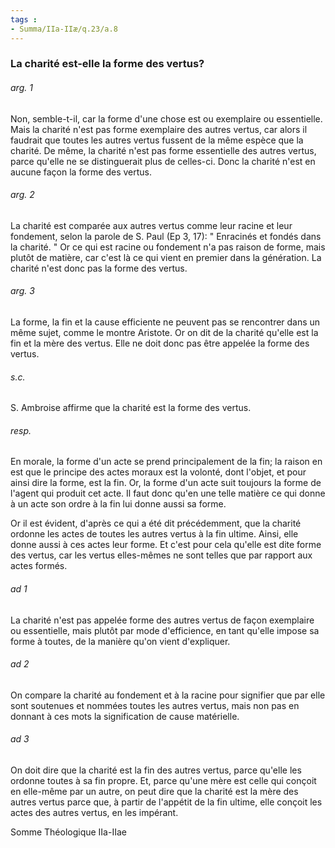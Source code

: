 ```yaml
---
tags : 
- Summa/IIa-IIæ/q.23/a.8
---
```


### La charité est-elle la forme des vertus?

###### arg. 1
Non, semble-t-il, car la forme d'une chose est ou exemplaire ou essentielle. Mais la charité n'est pas forme exemplaire des autres vertus, car alors il faudrait que toutes les autres vertus fussent de la même espèce que la charité. De même, la charité n'est pas forme essentielle des autres vertus, parce qu'elle ne se distinguerait plus de celles-ci. Donc la charité n'est en aucune façon la forme des vertus. 

###### arg. 2
La charité est comparée aux autres vertus comme leur racine et leur fondement, selon la parole de S. Paul (Ep 3, 17): " Enracinés et fondés dans la charité. " Or ce qui est racine ou fondement n'a pas raison de forme, mais plutôt de matière, car c'est là ce qui vient en premier dans la génération. La charité n'est donc pas la forme des vertus. 

###### arg. 3
La forme, la fin et la cause efficiente ne peuvent pas se rencontrer dans un même sujet, comme le montre Aristote. Or on dit de la charité qu'elle est la fin et la mère des vertus. Elle ne doit donc pas être appelée la forme des vertus. 

###### s.c.
S. Ambroise affirme que la charité est la forme des vertus. 

###### resp.
En morale, la forme d'un acte se prend principalement de la fin; la raison en est que le principe des actes moraux est la volonté, dont l'objet, et pour ainsi dire la forme, est la fin. Or, la forme d'un acte suit toujours la forme de l'agent qui produit cet acte. Il faut donc qu'en une telle matière ce qui donne à un acte son ordre à la fin lui donne aussi sa forme. 

Or il est évident, d'après ce qui a été dit précédemment, que la charité ordonne les actes de toutes les autres vertus à la fin ultime. Ainsi, elle donne aussi à ces actes leur forme. Et c'est pour cela qu'elle est dite forme des vertus, car les vertus elles-mêmes ne sont telles que par rapport aux actes formés. 

###### ad 1
La charité n'est pas appelée forme des autres vertus de façon exemplaire ou essentielle, mais plutôt par mode d'efficience, en tant qu'elle impose sa forme à toutes, de la manière qu'on vient d'expliquer. 

###### ad 2
On compare la charité au fondement et à la racine pour signifier que par elle sont soutenues et nommées toutes les autres vertus, mais non pas en donnant à ces mots la signification de cause matérielle. 

###### ad 3
On doit dire que la charité est la fin des autres vertus, parce qu'elle les ordonne toutes à sa fin propre. Et, parce qu'une mère est celle qui conçoit en elle-même par un autre, on peut dire que la charité est la mère des autres vertus parce que, à partir de l'appétit de la fin ultime, elle conçoit les actes des autres vertus, en les impérant. 

Somme Théologique IIa-IIae 

